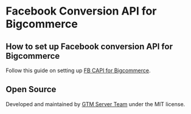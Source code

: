 # Facebook Conversion API for Bigcommerce


## How to set up Facebook conversion API for Bigcommerce

Follow this guide on setting up [FB CAPI for Bigcommerce](https://gtm-server.com/facebook-conversion-api-for-bigcommerce/).

## Open Source

Developed and maintained by [GTM Server Team](https://gtm-server.com/) under the MIT license.

